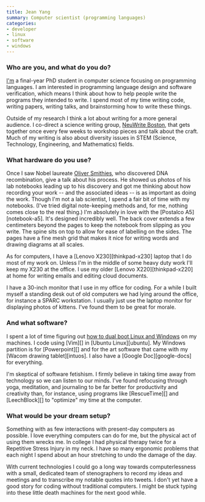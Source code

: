 ```yaml
---
title: Jean Yang
summary: Computer scientist (programming languages)
categories:
- developer
- linux
- software
- windows
---
```


### Who are you, and what do you do?

[I'm](http://jeanyang.com/ "Jean's website.") a final-year PhD student in computer science focusing on programming languages. I am interested in programming language design and software verification, which means I think about how to help people write the programs they intended to write. I spend most of my time writing code, writing papers, writing talks, and brainstorming how to write these things.

Outside of my research I think a lot about writing for a more general audience. I co-direct a science writing group, [NeuWrite Boston](http://www.neuwriteboston.org/ "A science writing group."), that gets together once every few weeks to workshop pieces and talk about the craft. Much of my writing is also about diversity issues in STEM (Science, Technology, Engineering, and Mathematics) fields.

### What hardware do you use?

Once I saw Nobel laureate [Oliver Smithies](http://en.wikipedia.org/wiki/Oliver_Smithies "Oliver's Wikipedia entry."), who discovered DNA recombination, give a talk about his process. He showed us photos of his lab notebooks leading up to his discovery and got me thinking about how recording your work -- and the associated ideas -- is as important as doing the work. Though I'm not a lab scientist, I spend a fair bit of time with my notebooks. (I've tried digital note-keeping methods and, for me, nothing comes close to the real thing.) I'm absolutely in love with the [Postalco A5][notebook-a5]. It's designed incredibly well. The back cover extends a few centimeters beyond the pages to keep the notebook from slipping as you write. The spine sits on top to allow for ease of labelling on the sides. The pages have a fine mesh grid that makes it nice for writing words and drawing diagrams at all scales.

As for computers, I have a [Lenovo X230][thinkpad-x230] laptop that I do most of my work on. Unless I'm in the middle of some heavy duty work I'll keep my X230 at the office. I use my older [Lenovo X220][thinkpad-x220] at home for writing emails and editing cloud documents.

I have a 30-inch monitor that I use in my office for coding. For a while I built myself a standing desk out of old computers we had lying around the office, for instance a SPARC workstation. I usually just use the laptop monitor for displaying photos of kittens. I've found them to be great for morale.

### And what software?

I spent a lot of time figuring out [how to dual boot Linux and Windows](http://jxyzabc.blogspot.com/2014/05/dual-booting-windows-81-and-ubuntu-1404.html "Jean's post on dual-booting Linux and Windows.") on my machines. I code using [Vim][] in [Ubuntu Linux][ubuntu]. My Windows partition is for [Powerpoint][] and for the art software that came with my [Wacom drawing tablet][intuos]. I also have a [Google Doc][google-docs] for everything.

I'm skeptical of software fetishism. I firmly believe in taking time away from technology so we can listen to our minds. I've found refocusing through yoga, meditation, and journaling to be far better for productivity and creativity than, for instance, using programs like [RescueTime][] and [LeechBlock][] to "optimize" my time at the computer.

### What would be your dream setup?

Something with as few interactions with present-day computers as possible. I love everything computers can do for me, but the physical act of using them wrecks me. In college I had physical therapy twice for a Repetitive Stress Injury in my neck. I have so many ergonomic problems that each night I spend about an hour stretching to undo the damage of the day.

With current technologies I could go a long way towards computerlessness with a small, dedicated team of stenographers to record my ideas and meetings and to transcribe my notable quotes into tweets. I don't yet have a good story for coding without traditional computers. I might be stuck typing into these little death machines for the next good while.